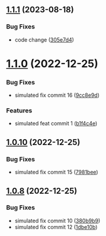 ## [1.1.1](https://github.com/shtaif/my-general-test-ground-project/compare/v1.1.0...v1.1.1) (2023-08-18)


### Bug Fixes

* code change ([305e7d4](https://github.com/shtaif/my-general-test-ground-project/commit/305e7d47d7c374a8826d8abe3442bea097662e23))

# [1.1.0](https://github.com/shtaif/my-general-test-ground-project/compare/v1.0.10...v1.1.0) (2022-12-25)


### Bug Fixes

* simulated fix commit 16 ([9cc8e9d](https://github.com/shtaif/my-general-test-ground-project/commit/9cc8e9df2fcf31a0ea188727293564367bd3b105))


### Features

* simulated feat commit 1 ([b1f4c4e](https://github.com/shtaif/my-general-test-ground-project/commit/b1f4c4e04ccd4256fba8897ec1874e19aeb9ef25))

## [1.0.10](https://github.com/shtaif/my-general-test-ground-project/compare/v1.0.9...v1.0.10) (2022-12-25)


### Bug Fixes

* simulated fix commit 15 ([7981bee](https://github.com/shtaif/my-general-test-ground-project/commit/7981beeb18b6baf34e0c4a2e5d298bb88564de83))

## [1.0.8](https://github.com/shtaif/my-general-test-ground-project/compare/v1.0.7...v1.0.8) (2022-12-25)


### Bug Fixes

* simulated fix commit 10 ([380b9b9](https://github.com/shtaif/my-general-test-ground-project/commit/380b9b998bb0a11c0ef49fc695a203a550d3d5ec))
* simulated fix commit 12 ([1dbe10b](https://github.com/shtaif/my-general-test-ground-project/commit/1dbe10bbbdc58d4372218ce4d2b4adb011fa9782))
